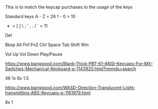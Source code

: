 This is to match the keycap purchases to the usage of the keys

Standard keys
A - Z = 26
1 - 0 = 10
- = [ ] \ ; ' , . / ` = 11

Del

Bksp
Alt
Fn1
Fn2
Ctrl
Space
Tab
Shift
Win

Vol Up
Vol Down
Play/Pause


https://www.banggood.com/Blank-Thick-PBT-61-ANSI-Keycaps-For-MX-Switches-Mechanical-Keyboard-p-1143920.html?rmmds=search

46 1x
6x 1.5


https://www.banggood.com/WASD-Direction-Translucent-Light-transmitting-ABS-Keycaps-p-1161979.html

8x 1